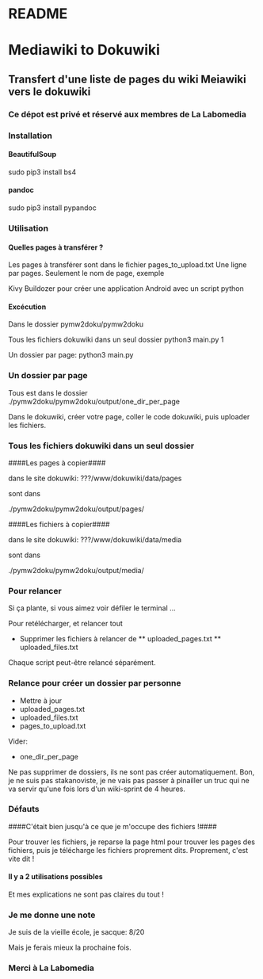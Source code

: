 # README #

# Mediawiki to Dokuwiki #

## Transfert d'une liste de pages du wiki Meiawiki vers le dokuwiki ##

### Ce dépot est privé et réservé aux membres de La Labomedia ###

### Installation ###

#### BeautifulSoup
sudo pip3 install bs4

#### pandoc ####
sudo pip3 install pypandoc

### Utilisation ###

#### Quelles pages à transférer ?  ####
Les pages à transférer sont dans le fichier pages_to_upload.txt
Une ligne par pages.
Seulement le nom de page, exemple

 Kivy Buildozer pour créer une application Android avec un script python

#### Excécution ####
Dans le dossier pymw2doku/pymw2doku

Tous les fichiers dokuwiki dans un seul dossier
    python3 main.py 1

Un dossier par page:
    python3 main.py

### Un dossier par page ###
Tous est dans le dossier ./pymw2doku/pymw2doku/output/one_dir_per_page

Dans le dokuwiki, créer votre page, coller le code dokuwiki,
puis uploader les fichiers.


### Tous les fichiers dokuwiki dans un seul dossier ###
####Les pages à copier####

dans le site dokuwiki: ???/www/dokuwiki/data/pages

sont dans

./pymw2doku/pymw2doku/output/pages/

####Les fichiers à copier####

dans le site dokuwiki: ???/www/dokuwiki/data/media

sont dans

./pymw2doku/pymw2doku/output/media/

### Pour relancer ###
Si ça plante, si vous aimez voir défiler le terminal ...

Pour  retélécharger, et relancer tout
* Supprimer les fichiers à relancer de
** uploaded_pages.txt
** uploaded_files.txt

Chaque script peut-être relancé séparément.

### Relance pour créer un dossier par personne  ###

* Mettre à jour
 * uploaded_pages.txt
 * uploaded_files.txt
 * pages_to_upload.txt

Vider:
* one_dir_per_page

Ne pas supprimer de dossiers, ils ne sont pas créer automatiquement.
Bon, je ne suis pas stakanoviste, je ne vais pas passer à pinailler un truc qui ne va servir qu'une fois lors d'un wiki-sprint de 4 heures.

### Défauts ###
####C'était bien jusqu'à ce que je m'occupe des fichiers !####

Pour trouver les fichiers, je reparse la page html pour
trouver les pages des fichiers,
puis je télécharge les fichiers proprement dits.
Proprement, c'est vite dit !

#### Il y a 2 utilisations possibles ####
Et mes explications ne sont pas claires du tout !

### Je me donne une note ###
Je suis de la vieille école, je sacque: 8/20

Mais je ferais mieux la prochaine fois.

### Merci à La Labomedia ###
